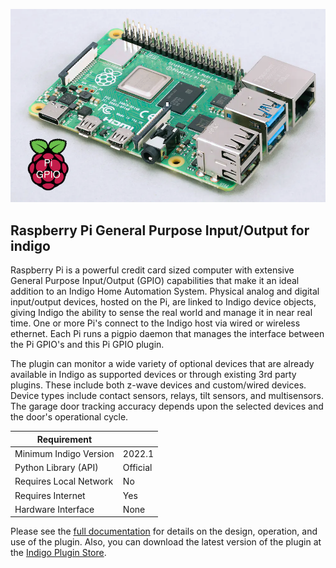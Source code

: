 ![](https://raw.githubusercontent.com/papamac/PiGPIO/master/files/raspi4bp.png)

## Raspberry Pi General Purpose Input/Output for indigo ##

Raspberry Pi is a powerful credit card sized computer with extensive General
Purpose Input/Output (GPIO) capabilities that make it an ideal addition to an
Indigo Home Automation System.  Physical analog and digital input/output
devices, hosted on the Pi, are linked to Indigo device objects, giving Indigo
the ability to sense the real world and manage it in near real time.  One or
more Pi's connect to the Indigo host via wired or wireless ethernet.  Each Pi
runs a pigpio daemon that manages the interface between
the Pi GPIO's and this Pi GPIO plugin.

The plugin can monitor a wide variety of optional devices that are already
available in Indigo as supported devices or through existing 3rd party plugins.
These include both z-wave devices and custom/wired devices. Device types
include contact sensors, relays, tilt sensors, and multisensors. The garage
door tracking accuracy depends upon the selected devices and the door's
operational cycle.

| Requirement            |                     |
|------------------------|---------------------|
| Minimum Indigo Version | 2022.1              |
| Python Library (API)   | Official            |
| Requires Local Network | No                  |
| Requires Internet      | Yes                 |
| Hardware Interface     | None                |

Please see the
[full documentation](https://www.github.com/papamac/PiGPIO/wiki)
for details on the design, operation, and use of the plugin. Also, you can
download the latest version of the plugin at the 
[Indigo Plugin Store](http://www.indigodomo.com/pluginstore/).
